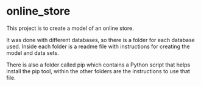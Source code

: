 # online_store

This project is to create a model of an online store.

It was done with different databases, so there is a folder for each database used. Inside each folder is a readme file with instructions for creating the model and data sets.

There is also a folder called pip which contains a Python script that helps install the pip tool, within the other folders are the instructions to use that file.

